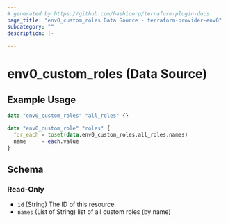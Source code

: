 ```yaml
---
# generated by https://github.com/hashicorp/terraform-plugin-docs
page_title: "env0_custom_roles Data Source - terraform-provider-env0"
subcategory: ""
description: |-
  
---
```


# env0_custom_roles (Data Source)



## Example Usage

```terraform
data "env0_custom_roles" "all_roles" {}

data "env0_custom_role" "roles" {
  for_each = toset(data.env0_custom_roles.all_roles.names)
  name     = each.value
}
```

<!-- schema generated by tfplugindocs -->
## Schema

### Read-Only

- `id` (String) The ID of this resource.
- `names` (List of String) list of all custom roles (by name)


